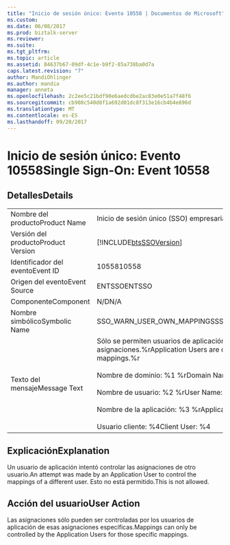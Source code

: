 ```yaml
---
title: "Inicio de sesión único: Evento 10558 | Documentos de Microsoft"
ms.custom: 
ms.date: 06/08/2017
ms.prod: biztalk-server
ms.reviewer: 
ms.suite: 
ms.tgt_pltfrm: 
ms.topic: article
ms.assetid: 84637b67-09df-4c1e-b9f2-85a738ba0d7a
caps.latest.revision: "7"
author: MandiOhlinger
ms.author: mandia
manager: anneta
ms.openlocfilehash: 2c2ee5c21bdf90e6aedcdbe2ac83e0e51a7f48f6
ms.sourcegitcommit: cb908c540d8f1a692d01dc8f313e16cb4b4e696d
ms.translationtype: MT
ms.contentlocale: es-ES
ms.lasthandoff: 09/20/2017
---
```

# <a name="single-sign-on-event-10558"></a><span data-ttu-id="df1ef-102">Inicio de sesión único: Evento 10558</span><span class="sxs-lookup"><span data-stu-id="df1ef-102">Single Sign-On: Event 10558</span></span>
## <a name="details"></a><span data-ttu-id="df1ef-103">Detalles</span><span class="sxs-lookup"><span data-stu-id="df1ef-103">Details</span></span>  
  
|||  
|-|-|  
|<span data-ttu-id="df1ef-104">Nombre del producto</span><span class="sxs-lookup"><span data-stu-id="df1ef-104">Product Name</span></span>|<span data-ttu-id="df1ef-105">Inicio de sesión único (SSO) empresarial</span><span class="sxs-lookup"><span data-stu-id="df1ef-105">Enterprise Single Sign-On</span></span>|  
|<span data-ttu-id="df1ef-106">Versión del producto</span><span class="sxs-lookup"><span data-stu-id="df1ef-106">Product Version</span></span>|[!INCLUDE[btsSSOVersion](../includes/btsssoversion-md.md)]|  
|<span data-ttu-id="df1ef-107">Identificador del evento</span><span class="sxs-lookup"><span data-stu-id="df1ef-107">Event ID</span></span>|<span data-ttu-id="df1ef-108">10558</span><span class="sxs-lookup"><span data-stu-id="df1ef-108">10558</span></span>|  
|<span data-ttu-id="df1ef-109">Origen del evento</span><span class="sxs-lookup"><span data-stu-id="df1ef-109">Event Source</span></span>|<span data-ttu-id="df1ef-110">ENTSSO</span><span class="sxs-lookup"><span data-stu-id="df1ef-110">ENTSSO</span></span>|  
|<span data-ttu-id="df1ef-111">Componente</span><span class="sxs-lookup"><span data-stu-id="df1ef-111">Component</span></span>|<span data-ttu-id="df1ef-112">N/D</span><span class="sxs-lookup"><span data-stu-id="df1ef-112">N/A</span></span>|  
|<span data-ttu-id="df1ef-113">Nombre simbólico</span><span class="sxs-lookup"><span data-stu-id="df1ef-113">Symbolic Name</span></span>|<span data-ttu-id="df1ef-114">SSO_WARN_USER_OWN_MAPPINGS</span><span class="sxs-lookup"><span data-stu-id="df1ef-114">SSO_WARN_USER_OWN_MAPPINGS</span></span>|  
|<span data-ttu-id="df1ef-115">Texto del mensaje</span><span class="sxs-lookup"><span data-stu-id="df1ef-115">Message Text</span></span>|<span data-ttu-id="df1ef-116">Sólo se permiten usuarios de aplicación para controlar sus propias asignaciones.%r</span><span class="sxs-lookup"><span data-stu-id="df1ef-116">Application Users are only allowed to control their own mappings.%r</span></span><br /><br /> <span data-ttu-id="df1ef-117">Nombre de dominio: %1 %r</span><span class="sxs-lookup"><span data-stu-id="df1ef-117">Domain Name: %1%r</span></span><br /><br /> <span data-ttu-id="df1ef-118">Nombre de usuario: %2 %r</span><span class="sxs-lookup"><span data-stu-id="df1ef-118">User Name: %2%r</span></span><br /><br /> <span data-ttu-id="df1ef-119">Nombre de la aplicación: %3 %r</span><span class="sxs-lookup"><span data-stu-id="df1ef-119">Application Name: %3%r</span></span><br /><br /> <span data-ttu-id="df1ef-120">Usuario cliente: %4</span><span class="sxs-lookup"><span data-stu-id="df1ef-120">Client User: %4</span></span>|  
  
## <a name="explanation"></a><span data-ttu-id="df1ef-121">Explicación</span><span class="sxs-lookup"><span data-stu-id="df1ef-121">Explanation</span></span>  
 <span data-ttu-id="df1ef-122">Un usuario de aplicación intentó controlar las asignaciones de otro usuario.</span><span class="sxs-lookup"><span data-stu-id="df1ef-122">An attempt was made by an Application User to control the mappings of a different user.</span></span> <span data-ttu-id="df1ef-123">Esto no está permitido.</span><span class="sxs-lookup"><span data-stu-id="df1ef-123">This is not allowed.</span></span>  
  
## <a name="user-action"></a><span data-ttu-id="df1ef-124">Acción del usuario</span><span class="sxs-lookup"><span data-stu-id="df1ef-124">User Action</span></span>  
 <span data-ttu-id="df1ef-125">Las asignaciones sólo pueden ser controladas por los usuarios de aplicación de esas asignaciones específicas.</span><span class="sxs-lookup"><span data-stu-id="df1ef-125">Mappings can only be controlled by the Application Users for those specific mappings.</span></span>
